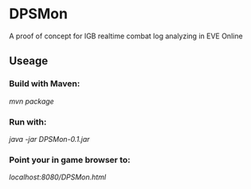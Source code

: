 # DPSMon
A proof of concept for IGB realtime combat log analyzing in EVE Online

## Useage

### Build with Maven:

_mvn package_

### Run with:

_java -jar DPSMon-0.1.jar_

### Point your in game browser to:

_localhost:8080/DPSMon.html_
